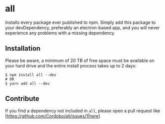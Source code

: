 # all
Installs every package ever published to npm. Simply add this package to your devDependency, preferably an electron-based app, and you will never experience any problems with a missing dependency.

## Installation

Please be aware, a minimum of 20 TB of free space must be available on your hard drive and the entire install process takes up to 2 days:

````
$ npm install all --dev
# OR
$ yarn add all --dev
````

## Contribute

If you find a dependency not included in `all`, please open a pull request like [https://github.com/Cordobo/all/issues/1|here]
